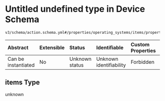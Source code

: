 # Untitled undefined type in Device Schema

```txt
v3/schema/action.schema.yml#/properties/operating_systems/items/properties/steps/items/properties/actions/items/oneOf/2/properties/core:group/items
```



| Abstract            | Extensible | Status         | Identifiable            | Custom Properties | Additional Properties | Access Restrictions | Defined In                                                          |
| :------------------ | :--------- | :------------- | :---------------------- | :---------------- | :-------------------- | :------------------ | :------------------------------------------------------------------ |
| Can be instantiated | No         | Unknown status | Unknown identifiability | Forbidden         | Allowed               | none                | [device.schema.json*](../device.schema.json "open original schema") |

## items Type

unknown
